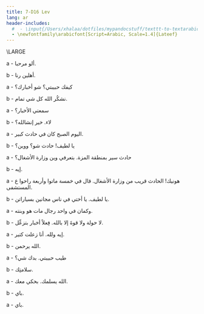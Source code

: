 ```yaml
---
title: 7-D16 Lev
lang: ar
header-includes:
  #  - \input{/Users/xhalaa/dotfiles/mypandocstuff/texttt-to-textarabic.tex}
  - \newfontfamily\arabicfont[Script=Arabic, Scale=1.4]{Lateef}
---
```



\LARGE

a - ألو مرحبا.

b - أهلين رنا.

a - كيفك حبيبتي؟ شو أخبارك؟

b - نشكُر الله كل شي تمام.

a - سمعتي الأخبار؟

b - لاء. خير إنشالله؟

a - اليوم الصبح كان في حادث كبير.

b - يا لطيف! حادث شو؟ ووين؟

a - حادث سير بمنطقة المزة. بتعرفي وين وزارة الأشغال؟

b - إيه.

a - هونيك! الحادث قريب من وزارة الأشغال. قال في خمسة ماتوا وأربعة راحوا ع المستشفى.

b - يا لطيف. يا أختي في ناس مجانين بسياراتن.

a - وكمان في واحد رجال مات هو وبنته.

b - لا حولة ولا قوةَ إلا بالله. فِعلاً أخبار بتزعِّل.

a - إيه ولله. أنا زعلت كتير.

b - الله يرحمن.

a - طيب حبيبتي. بدك شي؟

b - سلامتِك.

a - الله يسلمك. بحكي معك.

b - باي.

a - باي.
